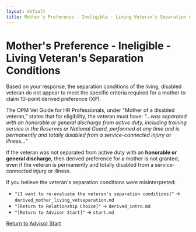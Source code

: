 ```yaml
---
layout: default
title: Mother's Preference - Ineligible - Living Veteran's Separation Conditions
---
```


# Mother's Preference - Ineligible - Living Veteran's Separation Conditions

Based on your response, the separation conditions of the living, disabled veteran do not appear to meet the specific criteria required for a mother to claim 10-point derived preference (XP).

The OPM Vet Guide for HR Professionals, under "Mother of a disabled veteran," states that for eligibility, the veteran must have:
*"...was separated with an honorable or general discharge from active duty, including training service in the Reserves or National Guard, performed at any time and is permanently and totally disabled from a service-connected injury or illness..."*

If the veteran was not separated from active duty with an **honorable or general discharge**, then derived preference for a mother is not granted, even if the veteran is permanently and totally disabled from a service-connected injury or illness.

If you believe the veteran's separation conditions were misinterpreted:
*   `"[I want to re-evaluate the veteran's separation conditions]"` -> `derived_mother_living_vetseparation.md`
*   `"[Return to Relationship Choice]"` -> `derived_intro.md`
*   `"[Return to Advisor Start]"` -> `start.md`

[Return to Advisor Start](./start.md)
